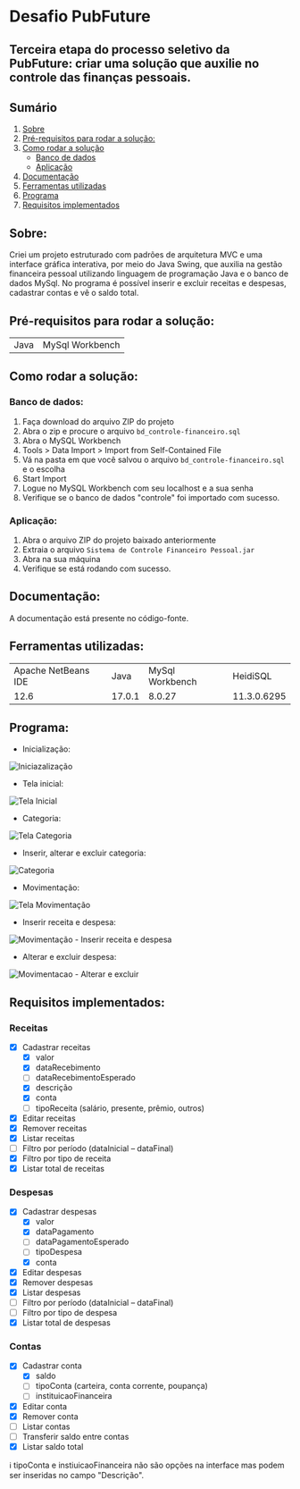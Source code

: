 # Desafio PubFuture

## Terceira etapa do processo seletivo da PubFuture: criar uma solução que auxilie no controle das finanças pessoais.

## Sumário
1. [Sobre](#Sobre)
2. [Pré-requisitos para rodar a solução:](#pré-requisitos-para-rodar-a-solução)
3. [Como rodar a solução](#como-rodar-a-solução)
   - [Banco de dados](#banco-de-dados)
   - [Aplicação](#aplicação)
4. [Documentação](#documentação)
5. [Ferramentas utilizadas](#documentação)
6. [Programa](#programa)
7. [Requisitos implementados](#requisitos-implementados)

## Sobre: 
Criei um projeto estruturado com padrões de arquitetura MVC e uma interface gráfica interativa, por meio do Java Swing, que auxilia na gestão financeira pessoal utilizando linguagem de programação Java e o banco de dados MySql. No programa é possível inserir e excluir receitas e despesas, cadastrar contas e vê o saldo total. 

## Pré-requisitos para rodar a solução:
<table>
 <tr> 
  <td>Java</td>
  <td>MySql Workbench</td>
 </tr>
</table>

## Como rodar a solução:
   ### Banco de dados:
   1. Faça download do arquivo ZIP do projeto
   2. Abra o zip e procure o arquivo `bd_controle-financeiro.sql`
   3. Abra o MySQL Workbench
   4. Tools > Data Import > Import from Self-Contained File
   5. Vá na pasta em que você salvou o arquivo `bd_controle-financeiro.sql` e o escolha
   6. Start Import
   7. Logue no MySQL Workbench com seu localhost e a sua senha
   8. Verifique se o banco de dados "controle" foi importado com sucesso.

   ### Aplicação:
   1. Abra o arquivo ZIP do projeto baixado anteriormente 
   2. Extraia o arquivo `Sistema de Controle Financeiro Pessoal.jar`
   3. Abra na sua máquina
   4. Verifique se está rodando com sucesso.

## Documentação: 
A documentação está presente no código-fonte.

## Ferramentas utilizadas:
<table>
 <tr> 
  <td>Apache NetBeans IDE</td>
  <td>Java</td>
  <td>MySql Workbench</td>
  <td>HeidiSQL</td>
 </tr>
<tr>
  <td>12.6</td>
  <td>17.0.1</td>
  <td>8.0.27</td>
  <td>11.3.0.6295</td>
 </tr>
</table>

## Programa:

- Inicialização:

![Iniciazalização](https://user-images.githubusercontent.com/95294368/149638195-3ff3a13b-020f-4a90-845d-538213656325.gif)

- Tela inicial:

![Tela Inicial](https://user-images.githubusercontent.com/95294368/149587263-9628cd0a-f759-4c9f-b9db-a950ea4814aa.jpg)

- Categoria:

![Tela Categoria](https://user-images.githubusercontent.com/95294368/149587258-00c41d5a-3b9e-4df4-8fbf-d4579bae3929.jpg)

- Inserir, alterar e excluir categoria:

![Categoria](https://user-images.githubusercontent.com/95294368/149638304-c07ead95-9fd9-4ec9-81b8-825b76d718b7.gif)

- Movimentação:

![Tela Movimentação](https://user-images.githubusercontent.com/95294368/149587240-d26553e6-8c46-4236-a4e5-86796f361cd3.jpg)

- Inserir receita e despesa:

![Movimentação - Inserir receita e despesa](https://user-images.githubusercontent.com/95294368/149638479-764f43fa-5e63-4d87-b4b2-2d385eedd520.gif)

- Alterar e excluir despesa:

![Movimentacao - Alterar e excluir](https://user-images.githubusercontent.com/95294368/149641089-f7d789a3-0c41-4de8-9d59-f50815913d20.gif)


## Requisitos implementados: 

### Receitas
- [x] Cadastrar receitas 
  - [x] valor 
  - [x] dataRecebimento 
  - [ ] dataRecebimentoEsperado 
  - [x] descrição 
  - [x] conta 
  - [ ] tipoReceita (salário, presente, prêmio, outros) 
- [x] Editar receitas 
- [x] Remover receitas 
- [x] Listar receitas 
- [ ] Filtro por período (dataInicial – dataFinal) 
- [x] Filtro por tipo de receita 
- [x] Listar total de receitas 
### Despesas
- [x] Cadastrar despesas 
  - [x] valor 
  - [x] dataPagamento 
  - [ ] dataPagamentoEsperado 
  - [ ] tipoDespesa 
  - [x] conta 
- [x] Editar despesas 
- [x] Remover despesas 
- [x] Listar despesas 
- [ ] Filtro por período (dataInicial – dataFinal) 
- [ ] Filtro por tipo de despesa 
- [x] Listar total de despesas 
### Contas
- [x] Cadastrar conta 
  - [x] saldo 
  - [ ] tipoConta (carteira, conta corrente, poupança) 
  - [ ] instituicaoFinanceira 
- [x] Editar conta 
- [x] Remover conta 
- [ ] Listar contas 
- [ ] Transferir saldo entre contas 
- [x] Listar saldo total 

ℹ️ tipoConta e instiuicaoFinanceira não são opções na interface mas podem ser inseridas no campo "Descrição".

